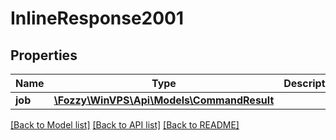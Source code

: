 # InlineResponse2001

## Properties
Name | Type | Description | Notes
------------ | ------------- | ------------- | -------------
**job** | [**\Fozzy\WinVPS\Api\Models\CommandResult**](CommandResult.md) |  | [optional] 

[[Back to Model list]](../../README.md#documentation-for-models) [[Back to API list]](../../README.md#documentation-for-api-endpoints) [[Back to README]](../../README.md)

